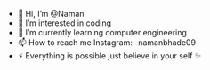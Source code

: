 - 👋 Hi, I’m @Naman
- 👀 I’m interested in coding
- 🌱 I’m currently learning computer engineering 
- 📫 How to reach me Instagram:- namanbhade09
- ⚡ Everything is possible just believe in your self ✨

<!---
N1aman/N1aman is a ✨ special ✨ repository because its `README.md` (this file) appears on your GitHub profile.
You can click the Preview link to take a look at your changes.
--->
